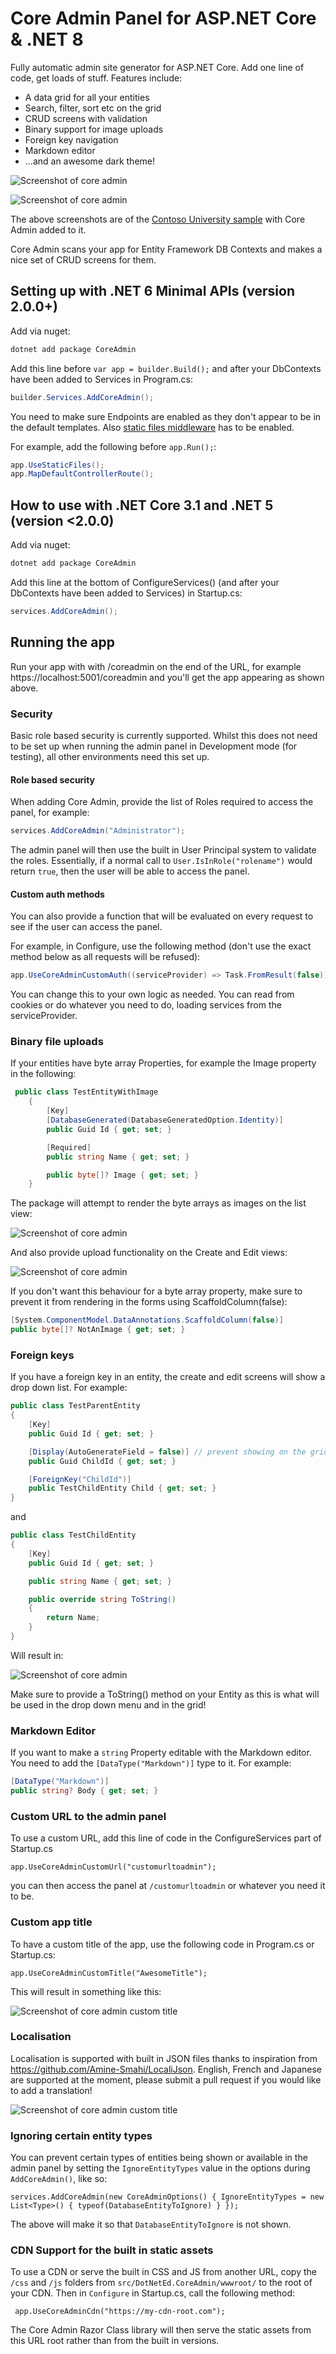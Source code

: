 # Core Admin Panel for ASP.NET Core & .NET 8


Fully automatic admin site generator for ASP.NET Core. Add one line of code, get loads of stuff. Features include:

- A data grid for all your entities
- Search, filter, sort etc on the grid
- CRUD screens with validation
- Binary support for image uploads
- Foreign key navigation
- Markdown editor
- ...and an awesome dark theme!

![Screenshot of core admin](docs/screenshot-1.PNG "Core Admin")

![Screenshot of core admin](docs/screenshot-2.png "Core Admin")

The above screenshots are of the [Contoso University sample](https://github.com/dotnet/AspNetCore.Docs/tree/master/aspnetcore/data/ef-rp/intro/samples/cu30) with Core Admin added to it.

Core Admin scans your app for Entity Framework DB Contexts and makes a nice set of CRUD screens for them.

## Setting up with .NET 6 Minimal APIs (version 2.0.0+)

Add via nuget:

```csharp
dotnet add package CoreAdmin
```

Add this line before ```var app = builder.Build();``` and after your DbContexts have been added to Services in Program.cs:

```csharp
builder.Services.AddCoreAdmin();
```

You need to make sure Endpoints are enabled as they don't appear to be in the default templates.
Also [static files middleware](https://learn.microsoft.com/en-us/aspnet/core/fundamentals/static-files) has to be enabled.

For example, add the following before ```app.Run();```:

```csharp
app.UseStaticFiles();
app.MapDefaultControllerRoute();
```

## How to use with .NET Core 3.1 and .NET 5 (version <2.0.0)

Add via nuget:

```csharp
dotnet add package CoreAdmin
```

Add this line at the bottom of ConfigureServices() (and after your DbContexts have been added to Services) in Startup.cs:

```csharp
services.AddCoreAdmin();
```
## Running the app

Run your app with with /coreadmin on the end of the URL, for example https://localhost:5001/coreadmin and you'll get the app appearing as shown above.

### Security

Basic role based security is currently supported. Whilst this does not need to be set up when running the admin panel in Development mode (for testing), all other environments need this set up.

#### Role based security

When adding Core Admin, provide the list of Roles required to access the panel, for example:

```csharp
services.AddCoreAdmin("Administrator");
```

The admin panel will then use the built in User Principal system to validate the roles. Essentially, if a normal call to ```User.IsInRole("rolename")``` would return ```true```, then the user will be able to access the panel.

#### Custom auth methods

You can also provide a function that will be evaluated on every request to see if the user can access the panel.

For example, in Configure, use the following method (don't use the exact method below as all requests will be refused):

```csharp
app.UseCoreAdminCustomAuth((serviceProvider) => Task.FromResult(false));
```

You can change this to your own logic as needed. You can read from cookies or do whatever you need to do, loading services from the serviceProvider.

### Binary file uploads

If your entities have byte array Properties, for example the Image property in the following:

```csharp
 public class TestEntityWithImage
    {
        [Key]
        [DatabaseGenerated(DatabaseGeneratedOption.Identity)]
        public Guid Id { get; set; }

        [Required]
        public string Name { get; set; }

        public byte[]? Image { get; set; }
    }
```

The package will attempt to render the byte arrays as images on the list view:

![Screenshot of core admin](docs/images-1.png "Core Admin")

And also provide upload functionality on the Create and Edit views:

![Screenshot of core admin](docs/images-2.png "Core Admin")

If you don't want this behaviour for a byte array property, make sure to prevent it from rendering in the forms using ScaffoldColumn(false):

```csharp
[System.ComponentModel.DataAnnotations.ScaffoldColumn(false)]
public byte[]? NotAnImage { get; set; }
```

### Foreign keys

If you have a foreign key in an entity, the create and edit screens will show a drop down list. For example:

```csharp
public class TestParentEntity
{
    [Key]
    public Guid Id { get; set; }

    [Display(AutoGenerateField = false)] // prevent showing on the grid
    public Guid ChildId { get; set; }

    [ForeignKey("ChildId")]
    public TestChildEntity Child { get; set; }
}
```

and

```csharp
public class TestChildEntity
{
    [Key]
    public Guid Id { get; set; }

    public string Name { get; set; }

    public override string ToString()
    {
        return Name;
    }
}

```

Will result in:

![Screenshot of core admin](docs/screenshot-3.PNG "Core Admin")

Make sure to provide a ToString() method on your Entity as this is what will be used in the drop down menu and in the grid!

### Markdown Editor
If you want to make a `string` Property editable with the Markdown editor. You need to add the `[DataType("Markdown")]` type to it. For example: 
```cs
[DataType("Markdown")]
public string? Body { get; set; }
```

### Custom URL to the admin panel

To use a custom URL, add this line of code in the ConfigureServices part of Startup.cs

```
app.UseCoreAdminCustomUrl("customurltoadmin");
```

you can then access the panel at ```/customurltoadmin``` or whatever you need it to be.

### Custom app title

To have a custom title of the app, use the following code in Program.cs or Startup.cs:

```
app.UseCoreAdminCustomTitle("AwesomeTitle");
```

This will result in something like this:

![Screenshot of core admin custom title](docs/custom-title.png "Core Admin")

### Localisation

Localisation is supported with built in JSON files thanks to inspiration from https://github.com/Amine-Smahi/LocaliJson. English, French and Japanese are supported at the moment, please submit a pull request if you would like to add a translation!

![Screenshot of core admin custom title](docs/localisation.PNG "Core Admin")

### Ignoring certain entity types

You can prevent certain types of entities being shown or available in the admin panel by setting the ```IgnoreEntityTypes``` value in the options during ```AddCoreAdmin()```, like so:

```
services.AddCoreAdmin(new CoreAdminOptions() { IgnoreEntityTypes = new List<Type>() { typeof(DatabaseEntityToIgnore) } });
```

The above will make it so that ```DatabaseEntityToIgnore``` is not shown.

### CDN Support for the built in static assets

To use a CDN or serve the built in CSS and JS from another URL, copy the ```/css``` and ```/js``` folders from ```src/DotNetEd.CoreAdmin/wwwroot/``` to the root of your CDN. Then in ```Configure``` in Startup.cs, call the following method:

```
 app.UseCoreAdminCdn("https://my-cdn-root.com");
```

The Core Admin Razor Class library will then serve the static assets from this URL root rather than from the built in versions.

